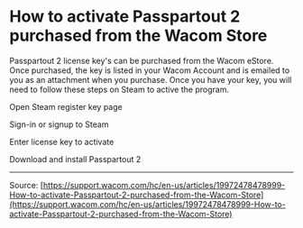 # How to activate Passpartout 2 purchased from the Wacom Store

Passpartout 2 license key's can be purchased from the Wacom eStore. Once purchased, the key is listed in your Wacom Account and is emailed to you as an attachment when you purchase. Once you have your key, you will need to follow these steps on Steam to active the program.

Open Steam register key page




Sign-in or signup to Steam




Enter license key to activate




Download and install Passpartout 2

---
Source: [https://support.wacom.com/hc/en-us/articles/19972478478999-How-to-activate-Passpartout-2-purchased-from-the-Wacom-Store](https://support.wacom.com/hc/en-us/articles/19972478478999-How-to-activate-Passpartout-2-purchased-from-the-Wacom-Store)
